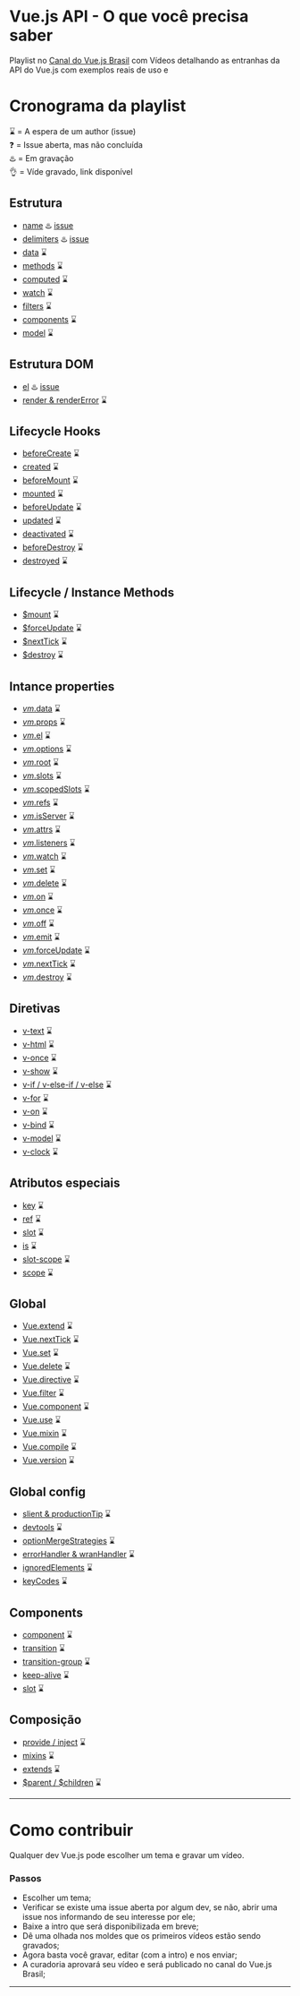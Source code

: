 # Vue.js API - O que você precisa saber

Playlist no [Canal do Vue.js Brasil](https://www.youtube.com/channel/UC9DvZyV1QU3Y0-Tpv97oAxw) com Vídeos detalhando as entranhas da API do Vue.js com exemplos reais de uso e 

# Cronograma da playlist

⌛ = A espera de um author (issue)  
❓ = Issue aberta, mas não concluída   
♨️ = Em gravação  
👌 = Víde gravado, link disponível  


## Estrutura

- [name]() ♨️ [issue](https://github.com/ktquezplay/vuejs-api-o-que-voce-precisa-saber/issues/1)
- [delimiters]() ♨️ [issue](https://github.com/ktquezplay/vuejs-api-o-que-voce-precisa-saber/issues/1)
- [data]() ⌛
- [methods]() ⌛
- [computed]() ⌛
- [watch]() ⌛
- [filters]() ⌛
- [components]() ⌛
- [model]() ⌛

## Estrutura DOM

- [el]() ♨️ [issue](https://github.com/ktquezplay/vuejs-api-o-que-voce-precisa-saber/issues/1)
- [render & renderError]() ⌛

## Lifecycle Hooks

- [beforeCreate]() ⌛
- [created]() ⌛
- [beforeMount]() ⌛
- [mounted]() ⌛
- [beforeUpdate]() ⌛
- [updated]() ⌛
- [deactivated]() ⌛
- [beforeDestroy]() ⌛
- [destroyed]() ⌛

## Lifecycle / Instance Methods 

- [$mount]() ⌛
- [$forceUpdate]() ⌛
- [$nextTick]() ⌛
- [$destroy]() ⌛

## Intance properties

- [$vm.$data]() ⌛
- [$vm.$props]() ⌛
- [$vm.$el]() ⌛
- [$vm.$options]() ⌛
- [$vm.$root]() ⌛
- [$vm.$slots]() ⌛
- [$vm.$scopedSlots]() ⌛
- [$vm.$refs]() ⌛
- [$vm.$isServer]() ⌛
- [$vm.$attrs]() ⌛
- [$vm.$listeners]() ⌛
- [$vm.$watch]() ⌛
- [$vm.$set]() ⌛
- [$vm.$delete]() ⌛
- [$vm.$on]() ⌛
- [$vm.$once]() ⌛
- [$vm.$off]() ⌛
- [$vm.$emit]() ⌛
- [$vm.$forceUpdate]() ⌛
- [$vm.$nextTick]() ⌛
- [$vm.$destroy]() ⌛


## Diretivas

- [v-text]() ⌛
- [v-html]() ⌛
- [v-once]() ⌛
- [v-show]() ⌛
- [v-if / v-else-if / v-else]() ⌛
- [v-for]() ⌛
- [v-on]() ⌛
- [v-bind]() ⌛
- [v-model]() ⌛
- [v-clock]() ⌛

## Atributos especiais

- [key]() ⌛
- [ref]() ⌛
- [slot]() ⌛
- [is]() ⌛
- [slot-scope]() ⌛
- [scope]() ⌛

## Global

- [Vue.extend]() ⌛
- [Vue.nextTick]() ⌛
- [Vue.set]() ⌛
- [Vue.delete]() ⌛
- [Vue.directive]() ⌛
- [Vue.filter]() ⌛
- [Vue.component]() ⌛
- [Vue.use]() ⌛
- [Vue.mixin]() ⌛
- [Vue.compile]() ⌛
- [Vue.version]() ⌛

## Global config

- [slient & productionTip]() ⌛
- [devtools]() ⌛
- [optionMergeStrategies]() ⌛
- [errorHandler & wranHandler]() ⌛
- [ignoredElements]() ⌛
- [keyCodes]() ⌛

## Components

- [component]() ⌛
- [transition]() ⌛
- [transition-group]() ⌛
- [keep-alive]() ⌛
- [slot]() ⌛

## Composição

- [provide / inject]() ⌛
- [mixins]() ⌛
- [extends]() ⌛
- [$parent / $children]() ⌛

---

# Como contribuir

Qualquer dev Vue.js pode escolher um tema e gravar um vídeo.

### Passos

- Escolher um tema;
- Verificar se existe uma issue aberta por algum dev, se não, abrir uma issue nos informando de seu interesse por ele;
- Baixe a intro que será disponibilizada em breve;
- Dê uma olhada nos moldes que os primeiros vídeos estão sendo gravados;
- Agora basta você gravar, editar (com a intro) e nos enviar;
- A curadoria aprovará seu vídeo e será publicado no canal do Vue.js Brasil;

---








